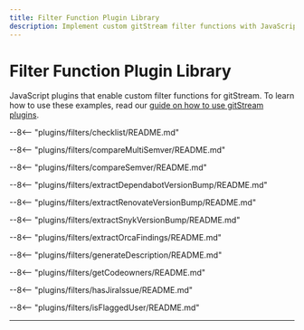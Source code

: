 ```yaml
---
title: Filter Function Plugin Library
description: Implement custom gitStream filter functions with JavaScript.
---
```

# Filter Function Plugin Library

JavaScript plugins that enable custom filter functions for gitStream. To learn how to use these examples, read our [guide on how to use gitStream plugins](/plugins).

--8<-- "plugins/filters/checklist/README.md"

--8<-- "plugins/filters/compareMultiSemver/README.md"

--8<-- "plugins/filters/compareSemver/README.md"

--8<-- "plugins/filters/extractDependabotVersionBump/README.md"

--8<-- "plugins/filters/extractRenovateVersionBump/README.md"

--8<-- "plugins/filters/extractSnykVersionBump/README.md"

--8<-- "plugins/filters/extractOrcaFindings/README.md"

--8<-- "plugins/filters/generateDescription/README.md"

--8<-- "plugins/filters/getCodeowners/README.md"

--8<-- "plugins/filters/hasJiraIssue/README.md"

--8<-- "plugins/filters/isFlaggedUser/README.md"

---
